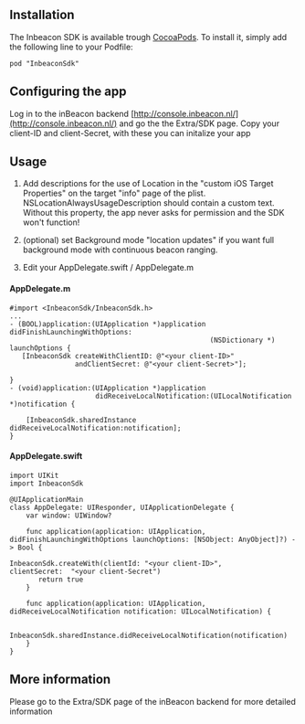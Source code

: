 ## Installation

The Inbeacon SDK is available trough [CocoaPods](http://cocoapods.org). To install
it, simply add the following line to your Podfile:

```
pod "InbeaconSdk"
```

## Configuring the app

Log in to the inBeacon backend [http://console.inbeacon.nl/](http://console.inbeacon.nl/) and go the the Extra/SDK page.
Copy your client-ID and client-Secret, with these you can initalize your app

## Usage

1. Add descriptions for the use of Location in the "custom iOS Target Properties" on the target "info" page of the plist. NSLocationAlwaysUsageDescription should contain a custom text. Without this property, the app never asks for permission and the SDK won't function!

2. (optional) set Background mode "location updates" if you want full background mode with continuous beacon ranging. 

3. Edit your AppDelegate.swift / AppDelegate.m

#### AppDelegate.m

```
#import <InbeaconSdk/InbeaconSdk.h>
...
- (BOOL)application:(UIApplication *)application didFinishLaunchingWithOptions: 
                                                 (NSDictionary *) launchOptions {
   [InbeaconSdk createWithClientID: @"<your client-ID>" 
                andClientSecret: @"<your client-Secret>"];
                     
}
- (void)application:(UIApplication *)application 
                     didReceiveLocalNotification:(UILocalNotification *)notification {
                     
    [InbeaconSdk.sharedInstance didReceiveLocalNotification:notification];
}
```

#### AppDelegate.swift
```
import UIKit
import InbeaconSdk

@UIApplicationMain
class AppDelegate: UIResponder, UIApplicationDelegate {
    var window: UIWindow?

    func application(application: UIApplication, 
didFinishLaunchingWithOptions launchOptions: [NSObject: AnyObject]?) -> Bool {

InbeaconSdk.createWith(clientId: "<your client-ID>", 
clientSecret:  "<your client-Secret")
       return true
    }
    
    func application(application: UIApplication, 
didReceiveLocalNotification notification: UILocalNotification) {

       InbeaconSdk.sharedInstance.didReceiveLocalNotification(notification)
    }
}
```

## More information
Please go to the Extra/SDK page of the inBeacon backend for more detailed information




 
